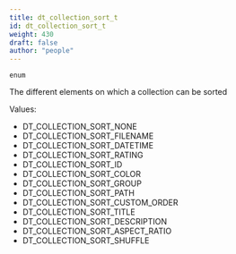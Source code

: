 ```yaml
---
title: dt_collection_sort_t
id: dt_collection_sort_t
weight: 430
draft: false
author: "people"
---
```


`enum`

The different elements on which a collection can be sorted

Values:
* DT_COLLECTION_SORT_NONE
* DT_COLLECTION_SORT_FILENAME
* DT_COLLECTION_SORT_DATETIME
* DT_COLLECTION_SORT_RATING
* DT_COLLECTION_SORT_ID
* DT_COLLECTION_SORT_COLOR
* DT_COLLECTION_SORT_GROUP
* DT_COLLECTION_SORT_PATH
* DT_COLLECTION_SORT_CUSTOM_ORDER
* DT_COLLECTION_SORT_TITLE
* DT_COLLECTION_SORT_DESCRIPTION
* DT_COLLECTION_SORT_ASPECT_RATIO
* DT_COLLECTION_SORT_SHUFFLE


